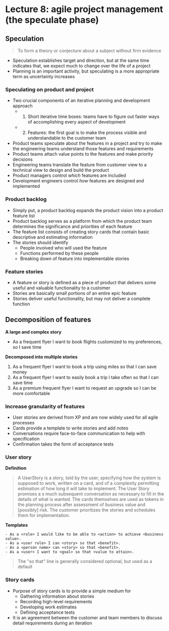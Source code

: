 # Lecture 8: agile project management (the speculate phase)

## Speculation

> To form a theory or conjecture about a subject without firm evidence

- Speculation establishes target and direction, but at the same time indicates that, we expect much to change over the life of a project
- Planning is an important activity, but speculating is a more appropriate term as uncertainty increases

### Speculating on product and project

- Two crucial components of an iterative planning and development approach
  - 1) Short iterative time boxes: teams have to figure out faster ways of accomplishing every aspect of development
  - 2) Features: the first goal is to make the process visible and understandable to the customer team
- Product teams speculate about the features in a project and try to make the engineering teams understand those features and requirements
- Product teams attach value points to the features and make priority decisions
- Engineering teams translate the feature from customer view to a technical view to design and build the product
- Product managers control *which* features are included
- Development engineers control *how* features are designed and implemented

### Product backlog

- Simply put, a product backlog expands the product vision into a product feature list
- Product backlog serves as a platform from which the product team determines the significance and priorities of each feature
- The feature list consists of creating story cards that contain basic descriptive and estimating information
- The stories should identify
  - People involved who will used the feature
  - Functions performed by these people
  - Breaking down of feature into implementable stories

### Feature stories

- A feature or story is defined as a piece of product that delivers some useful and valuable functionality to a customer
- Stories are basically small portions of an entire epic feature
- Stories deliver useful functionality, but may not deliver a complete function

## Decomposition of features

**A large and complex story**

- As a frequent flyer I want to book flights customized to my preferences, so I save time

**Decomposed into multiple stories**

1) As a frequent flyer I want to book a trip using miles so that I can save money
2) As a frequent flyer I want to easily book a trip I take often so that I can save time
3) As a premium frequent flyer I want to request an upgrade so I can be more comfortable

### Increase granularity of features

- User stories are derived from XP and are now widely used for all agile processes
- Cards provide a template to write stories and add notes
- Conversations require face-to-face communication to help with specification
- Confirmation takes the form of acceptance tests

### User story

**Definition**

> A UserStory is a story, told by the user, specifying how the system is supposed to work, written on a card, and of a complexity permitting estimation of how long it will take to implement. The User Story promises a s much subsequent conversation as necessary to fill in the details of what is wanted. The cards themselves are used as tokens in the planning process after assessment of business value and \[possibly\] risk. The customer prioritizes the stories and schedules them for implementation.

**Templates**

```plaintext
- As a <role> I would like to be able to <action> to achieve <business value>.
- As a <user role> I can <story> so that <benefit>.
- As a <person name> can <story> so that <benefit>.
- As a <user> I want to <goal> so that <value to attain>.
```

> The "so that" line is generally considered optional, but used as a default

### Story cards

- Purpose of story cards is to provide a simple medium for
  - Gathering information about stories
  - Recording high-level requirements
  - Developing work estimates
  - Defining acceptance tests
- It is an agreement between the customer and team members to discuss detail requirements during an iteration
